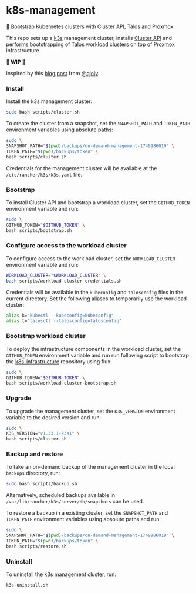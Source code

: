 # k8s-management
🐢 Bootstrap Kubernetes clusters with Cluster API, Talos and Proxmox.

This repo sets up a [k3s](https://github.com/k3s-io/k3s) management cluster, installs [Cluster API](https://cluster-api.sigs.k8s.io/) and performs bootstrapping of [Talos](https://www.talos.dev/) workload clusters on top of [Proxmox](https://www.proxmox.com/) infrastructure.

__🚧 WIP 🚧__

Inspired by this [blog post](https://a-cup-of.coffee/blog/talos-capi-proxmox/) from [@qjoly](https://github.com/qjoly/).

### Install

Install the k3s management cluster:

```bash
sudo bash scripts/cluster.sh
```

To create the cluster from a snapshot, set the `SNAPSHOT_PATH` and `TOKEN_PATH` environment variables using absolute paths:

```bash
sudo \
SNAPSHOT_PATH="$(pwd)/backups/on-demand-management-1749986019" \
TOKEN_PATH="$(pwd)/backups/token" \
bash scripts/cluster.sh
```

Credentials for the management cluster will be available at the `/etc/rancher/k3s/k3s.yaml` file.

### Bootstrap

To install Cluster API and bootstrap a workload cluster, set the `GITHUB_TOKEN` environment variable and run:

```bash
sudo \
GITHUB_TOKEN="$GITHUB_TOKEN" \
bash scripts/bootstrap.sh
```

### Configure access to the workload cluster

To configure access to the workload cluster, set the `WORKLOAD_CLUSTER` environment variable and run:

````bash
WORKLOAD_CLUSTER="$WORKLOAD_CLUSTER" \
bash scripts/workload-cluster-credentials.sh
````

Credentials will be available in the `kubeconfig` and `talosconfig` files in the current directory. Set the following aliases to temporarily use the workload cluster:

```bash
alias k="kubectl --kubeconfig=kubeconfig"
alias t="talosctl --talosconfig=talosconfig"
```

### Bootstrap workload cluster

To deploy the infrastructure components in the workload cluster, set the `GITHUB_TOKEN` environment variable and run run following script to bootstrap the [k8s-infrastructure](https://github.com/mmontes11/k8s-infrastructure) repository using flux:

````bash
sudo \
GITHUB_TOKEN="$GITHUB_TOKEN" \
bash scripts/workload-cluster-bootstrap.sh
````

### Upgrade

To upgrade the management cluster, set the `K3S_VERSION` environment variable to the desired version and run:

```bash
sudo \
K3S_VERSION="v1.33.1+k3s1" \
bash scripts/cluster.sh
```

### Backup and restore

To take an on-demand backup of the management cluster in the local `backups` directory, run:

```bash
sudo bash scripts/backup.sh
```
Alternatively, scheduled backups available in `/var/lib/rancher/k3s/server/db/snapshots` can be used.

To restore a backup in a existing cluster, set the `SNAPSHOT_PATH` and `TOKEN_PATH` environment variables using absolute paths and run:

```bash
sudo \
SNAPSHOT_PATH="$(pwd)/backups/on-demand-management-1749986019" \
TOKEN_PATH="$(pwd)/backups/token" \
bash scripts/restore.sh
```

### Uninstall

To uninstall the k3s management cluster, run:

```bash
k3s-uninstall.sh
``` 